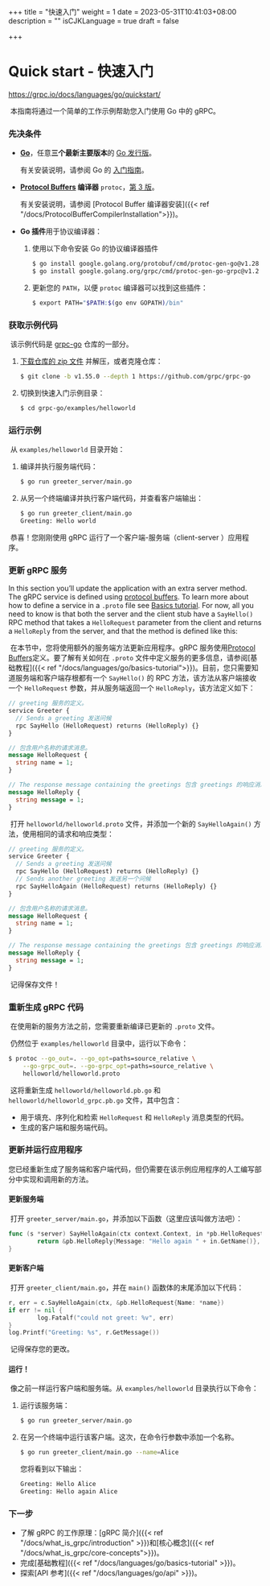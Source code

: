 +++
title = "快速入门"
weight = 1
date = 2023-05-31T10:41:03+08:00
description = ""
isCJKLanguage = true
draft = false

+++

# Quick start - 快速入门

https://grpc.io/docs/languages/go/quickstart/

​	本指南将通过一个简单的工作示例帮助您入门使用 Go 中的 gRPC。



### 先决条件

- **[Go](https://golang.org/)**，任意**三个最新主要版本**的 [Go 发行版](https://golang.org/doc/devel/release.html)。

  有关安装说明，请参阅 Go 的 [入门指南](https://golang.org/doc/install)。

- **[Protocol Buffers](https://developers.google.com/protocol-buffers) 编译器** `protoc`，[第 3 版](https://protobuf.dev/programming-guides/proto3)。

  有关安装说明，请参阅 [Protocol Buffer 编译器安装]({{< ref "/docs/ProtocolBufferCompilerInstallation">}})。

- **Go 插件**用于协议编译器：

  1. 使用以下命令安装 Go 的协议编译器插件

     ```sh
     $ go install google.golang.org/protobuf/cmd/protoc-gen-go@v1.28
     $ go install google.golang.org/grpc/cmd/protoc-gen-go-grpc@v1.2
     ```

  2. 更新您的 `PATH`，以便 `protoc` 编译器可以找到这些插件：

     ```sh
     $ export PATH="$PATH:$(go env GOPATH)/bin"
     ```


### 获取示例代码

​	该示例代码是 [grpc-go](https://github.com/grpc/grpc-go) 仓库的一部分。

1. [下载仓库的 zip 文件](https://github.com/grpc/grpc-go/archive/v1.55.0.zip) 并解压，或者克隆仓库：

   ```sh
   $ git clone -b v1.55.0 --depth 1 https://github.com/grpc/grpc-go
   ```

2. 切换到快速入门示例目录：

   ```sh
   $ cd grpc-go/examples/helloworld
   ```


### 运行示例

​	从 `examples/helloworld` 目录开始：

1. 编译并执行服务端代码：

   ```sh
   $ go run greeter_server/main.go
   ```

2. 从另一个终端编译并执行客户端代码，并查看客户端输出：

   ```sh
   $ go run greeter_client/main.go
   Greeting: Hello world
   ```


​	恭喜！您刚刚使用 gRPC 运行了一个客户端-服务端（client-server ）应用程序。

### 更新 gRPC 服务

In this section you’ll update the application with an extra server method. The gRPC service is defined using [protocol buffers](https://developers.google.com/protocol-buffers). To learn more about how to define a service in a `.proto` file see [Basics tutorial](https://grpc.io/docs/languages/go/basics/). For now, all you need to know is that both the server and the client stub have a `SayHello()` RPC method that takes a `HelloRequest` parameter from the client and returns a `HelloReply` from the server, and that the method is defined like this:

​	在本节中，您将使用额外的服务端方法更新应用程序。gRPC 服务使用[Protocol Buffers](https://developers.google.com/protocol-buffers)定义。要了解有关如何在 `.proto` 文件中定义服务的更多信息，请参阅[基础教程]({{< ref "/docs/languages/go/basics-tutorial">}})。目前，您只需要知道服务端和客户端存根都有一个 `SayHello()` 的 RPC 方法，该方法从客户端接收一个 `HelloRequest` 参数，并从服务端返回一个 `HelloReply`，该方法定义如下：

```protobuf
// greeting 服务的定义。
service Greeter {
  // Sends a greeting 发送问候
  rpc SayHello (HelloRequest) returns (HelloReply) {}
}

// 包含用户名称的请求消息。
message HelloRequest {
  string name = 1;
}

// The response message containing the greetings 包含 greetings 的响应消息
message HelloReply {
  string message = 1;
}
```

​	打开 `helloworld/helloworld.proto` 文件，并添加一个新的 `SayHelloAgain()` 方法，使用相同的请求和响应类型：

```protobuf
// greeting 服务的定义。
service Greeter {
  // Sends a greeting 发送问候
  rpc SayHello (HelloRequest) returns (HelloReply) {}
  // Sends another greeting 发送另一个问候
  rpc SayHelloAgain (HelloRequest) returns (HelloReply) {}
}

// 包含用户名称的请求消息。
message HelloRequest {
  string name = 1;
}

// The response message containing the greetings 包含 greetings 的响应消息。
message HelloReply {
  string message = 1;
}
```

​	记得保存文件！

### 重新生成 gRPC 代码

​	在使用新的服务方法之前，您需要重新编译已更新的 `.proto` 文件。

​	仍然位于 `examples/helloworld` 目录中，运行以下命令：

```sh
$ protoc --go_out=. --go_opt=paths=source_relative \
    --go-grpc_out=. --go-grpc_opt=paths=source_relative \
    helloworld/helloworld.proto
```

​	这将重新生成 `helloworld/helloworld.pb.go` 和 `helloworld/helloworld_grpc.pb.go` 文件，其中包含：

- 用于填充、序列化和检索 `HelloRequest` 和 `HelloReply` 消息类型的代码。
- 生成的客户端和服务端代码。

### 更新并运行应用程序

​	您已经重新生成了服务端和客户端代码，但仍需要在该示例应用程序的人工编写部分中实现和调用新的方法。

#### 更新服务端

​	打开 `greeter_server/main.go`，并添加以下函数（这里应该叫做方法吧）：

```go
func (s *server) SayHelloAgain(ctx context.Context, in *pb.HelloRequest) (*pb.HelloReply, error) {
        return &pb.HelloReply{Message: "Hello again " + in.GetName()}, nil
}
```

#### 更新客户端

​	打开 `greeter_client/main.go`，并在 `main()` 函数体的末尾添加以下代码：

```go
r, err = c.SayHelloAgain(ctx, &pb.HelloRequest{Name: *name})
if err != nil {
        log.Fatalf("could not greet: %v", err)
}
log.Printf("Greeting: %s", r.GetMessage())
```

​	记得保存您的更改。

#### 运行！

​	像之前一样运行客户端和服务端。从 `examples/helloworld` 目录执行以下命令：

1. 运行该服务端：

   ```sh
   $ go run greeter_server/main.go
   ```

2. 在另一个终端中运行该客户端。这次，在命令行参数中添加一个名称。

   ```sh
   $ go run greeter_client/main.go --name=Alice
   ```

   您将看到以下输出：

   ```sh
   Greeting: Hello Alice
   Greeting: Hello again Alice
   ```


### 下一步

- 了解 gRPC 的工作原理：[gRPC 简介]({{< ref "/docs/what_is_grpc/introduction" >}})和[核心概念]({{< ref "/docs/what_is_grpc/core-concepts">}})。
- 完成[基础教程]({{< ref "/docs/languages/go/basics-tutorial" >}})。
- 探索[API 参考]({{< ref "/docs/languages/go/api" >}})。